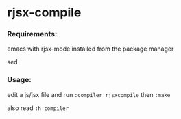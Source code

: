 # rjsx-compile

### Requirements:

emacs with rjsx-mode installed from the package manager

sed

### Usage:

edit a js/jsx file and run `:compiler rjsxcompile` then `:make`

also read `:h compiler`
